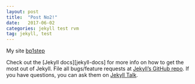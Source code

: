 ```yaml
---
layout: post
title:  "Post No2!"
date:   2017-06-02
categories: jekyll test rvm
tag: jekyll, test
---
```


My site [bp1step][bp1step]

Check out the [Jekyll docs][jekyll-docs] for more info on how to get the most out of Jekyll. File all bugs/feature requests at [Jekyll’s GitHub repo][jekyll-gh]. If you have questions, you can ask them on [Jekyll Talk][jekyll-talk].


[bp1step]:     http://bp1step.ru/
[jekyll-gh]:   https://github.com/jekyll/jekyll
[jekyll-talk]: https://talk.jekyllrb.com/
